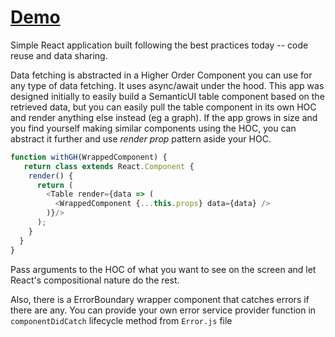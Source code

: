 # [Demo](https://ysrg.github.io/test-gh-fetch/)

Simple React application built following the best practices today -- code reuse and data sharing.

Data fetching is abstracted in a Higher Order Component you can use for any type of data fetching. It uses async/await under the hood. This app was designed initially to easily build a SemanticUI table component based on the retrieved data, but you can easily pull the table component in its own HOC and render anything else instead (eg a graph). If the app grows in size and you find yourself making similar components using the HOC, you can abstract it further and use *render prop* pattern aside your HOC.

```js
function withGH(WrappedComponent) {
   return class extends React.Component {
    render() {
      return (
        <Table render={data => (
          <WrappedComponent {...this.props} data={data} />
        )}/>
      );
    }
  }
}
```

Pass arguments to the HOC of what you want to see on the screen and let React's compositional nature do the rest.

Also, there is a ErrorBoundary wrapper component that catches errors if there are any. You can provide your own error service provider function in `componentDidCatch` lifecycle method from `Error.js` file
